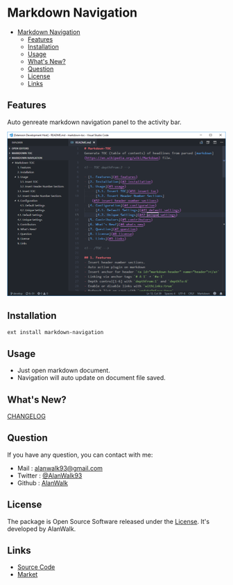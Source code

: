 # Markdown Navigation

<!-- TOC -->

- [Markdown Navigation](#markdown-navigation)
    - [Features](#features)
    - [Installation](#installation)
    - [Usage](#usage)
    - [What's New?](#whats-new)
    - [Question](#question)
    - [License](#license)
    - [Links](#links)

<!-- /TOC -->

## Features
Auto genreate markdown navigation panel to the activity bar.

![screenshot](./resources/screenshot.png)

## Installation
```
ext install markdown-navigation
```

## Usage
- Just open markdown document.
- Navigation will auto update on document file saved.

## What's New?
[CHANGELOG](https://github.com/AlanWalk/markdown-navigation/blob/master/CHANGELOG.md)

## Question
If you have any question, you can contact with me: 
- Mail : [alanwalk93@gmail.com](mailto:alanwalk93@gmail.com)
- Twitter : [@AlanWalk93](https://twitter.com/AlanWalk93)
- Github : [AlanWalk](https://github.com/AlanWalk)

## License
The package is Open Source Software released under the [License](LICENSE). It's developed by AlanWalk.

## Links
- [Source Code](https://github.com/AlanWalk/Markdown-Navigation)
- [Market](https://marketplace.visualstudio.com/items/AlanWalk.markdown-navigation)

